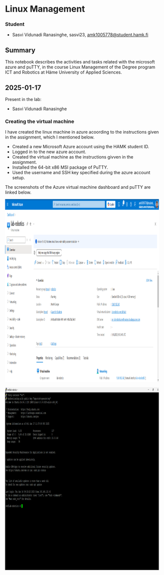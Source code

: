 # Linux Management 

### Student
- Sasvi Vidunadi Ranasinghe, sasvi23, amk1005778@student.hamk.fi

## Summary
This notebook describes the activities and tasks related with the microsoft azure and puTTY, in the course Linux Management of the Degree program ICT and Robotics at Häme University of Applied Sciences. 


## 2025-01-17

Present in the lab:
- Sasvi Vidunadi Ranasinghe

### Creating the virtual machine 
I have created the linux machine in azure acoording to the instructions given in the assignment, which I mentioned below.

- Created a new Microsoft Azure account using the HAMK student ID.
- Logged in to the new azure account.
- Created the virtual machine as the instructions givven in the assignment.
- Installed the 64-bit x86 MSI package of PuTTY.
- Used the username and SSH key specified during the azure account setup.

The screenshots of the Azure virtual machine dashboard and puTTY are linked below.

<img src="images\microsoft-azure-dashboard.png" width="1000" height="600"><br />

<img src="images\puTTY.png" width="1000" height="600"><br />







